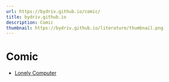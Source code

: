 ```yaml
---
url: https://bydriv.github.io/comic/
title: bydriv.github.io
description: Comic
thumbnail: https://bydriv.github.io/literature/thumbnail.png
---
```


# Comic

- [Lonely Computer](lonely-computer)
